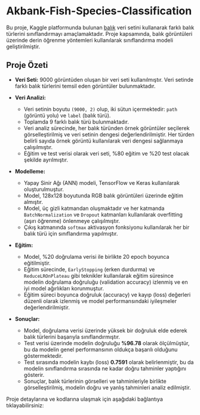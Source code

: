 # Akbank-Fish-Species-Classification

Bu proje, Kaggle platformunda bulunan [balık](https://www.kaggle.com/datasets/crowww/a-large-scale-fish-dataset) veri setini kullanarak farklı balık türlerini sınıflandırmayı amaçlamaktadır. Proje kapsamında, balık görüntüleri üzerinde derin öğrenme yöntemleri kullanılarak sınıflandırma modeli geliştirilmiştir.

## Proje Özeti
- **Veri Seti:** 9000 görüntüden oluşan bir veri seti kullanılmıştır. Veri setinde farklı balık türlerini temsil eden görüntüler bulunmaktadır.
  
- **Veri Analizi:**
  - Veri setinin boyutu `(9000, 2)` olup, iki sütun içermektedir: `path` (görüntü yolu) ve `label` (balık türü).
  - Toplamda 9 farklı balık türü bulunmaktadır.
  - Veri analiz sürecinde, her balık türünden örnek görüntüler seçilerek görselleştirilmiş ve veri setinin dengesi değerlendirilmiştir. Her türden belirli sayıda örnek görüntü kullanılarak veri dengesi sağlanmaya çalışılmıştır.
  - Eğitim ve test verisi olarak veri seti, %80 eğitim ve %20 test olacak şekilde ayrılmıştır.
    
- **Modelleme:**
  - Yapay Sinir Ağı (ANN) modeli, TensorFlow ve Keras kullanılarak oluşturulmuştur.
  - Model, 128x128 boyutunda RGB balık görüntüleri üzerinde eğitim almıştır.
  - Model, üç gizli katmandan oluşmaktadır ve her katmanda `BatchNormalization` ve `Dropout` katmanları kullanılarak overfitting (aşırı öğrenme) önlenmeye çalışılmıştır.
  - Çıkış katmanında `softmax` aktivasyon fonksiyonu kullanılarak her bir balık türü için sınıflandırma yapılmıştır.
    
- **Eğitim:**
  - Model, %20 doğrulama verisi ile birlikte 20 epoch boyunca eğitilmiştir.
  - Eğitim sürecinde, `EarlyStopping` (erken durdurma) ve `ReduceLROnPlateau` gibi teknikler kullanılarak eğitim süresince modelin doğrulama doğruluğu (validation accuracy) izlenmiş ve en iyi model ağırlıkları korunmuştur.
  - Eğitim süreci boyunca doğruluk (accuracy) ve kayıp (loss) değerleri düzenli olarak izlenmiş ve model performansındaki iyileşmeler değerlendirilmiştir.
    
- **Sonuçlar:**
  - Model, doğrulama verisi üzerinde yüksek bir doğruluk elde ederek balık türlerini başarıyla sınıflandırmıştır.
  - Test verisi üzerinde modelin doğruluğu **%96.78** olarak ölçülmüştür, bu da modelin genel performansının oldukça başarılı olduğunu göstermektedir.
  - Test sırasında modelin kaybı (loss) **0.7591** olarak belirlenmiştir, bu da modelin sınıflandırma sırasında ne kadar doğru tahminler yaptığını gösterir.
  - Sonuçlar, balık türlerinin görselleri ve tahminleriyle birlikte görselleştirilmiş, modelin doğru ve yanlış tahminleri analiz edilmiştir.

Proje detaylarına ve kodlarına ulaşmak için aşağıdaki bağlantıya tıklayabilirsiniz:
